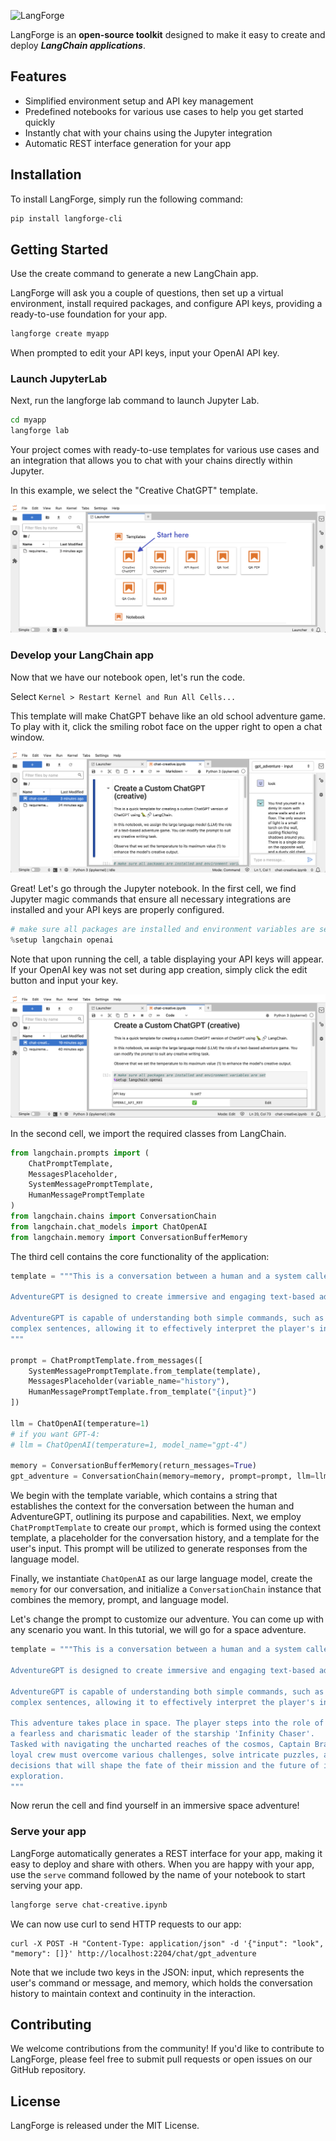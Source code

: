 ![LangForge](https://github.com/mme/langforge/raw/main/docs/img/header.png "LangForge")

LangForge is an **open-source toolkit** designed to make it easy to create and deploy **_LangChain applications_**.

## Features

- Simplified environment setup and API key management
- Predefined notebooks for various use cases to help you get started quickly
- Instantly chat with your chains using the Jupyter integration
- Automatic REST interface generation for your app

## Installation

To install LangForge, simply run the following command:

```bash
pip install langforge-cli
```

## Getting Started

Use the create command to generate a new LangChain app.

LangForge will ask you a couple of questions, then set up a virtual environment, install required packages, and configure API keys, providing a ready-to-use foundation for your app.

```bash
langforge create myapp
```

When prompted to edit your API keys, input your OpenAI API key.

### Launch JupyterLab

Next, run the langforge lab command to launch Jupyter Lab.

```bash
cd myapp
langforge lab
```

Your project comes with ready-to-use templates for various use cases and an integration that allows you to chat with your chains directly within Jupyter.

In this example, we select the "Creative ChatGPT" template.

![Templates](./docs/img/templates.png "Templates")

### Develop your LangChain app

Now that we have our notebook open, let's run the code.

Select `Kernel > Restart Kernel and Run All Cells...`

This template will make ChatGPT behave like an old school adventure game. To play with it, click the smiling robot face on the upper right to open a chat window.

![Chat](./docs/img/chat.png "Chat")

Great! Let's go through the Jupyter notebook. In the first cell, we find Jupyter magic commands that ensure all necessary integrations are installed and your API keys are properly configured.

```python
# make sure all packages are installed and environment variables are set
%setup langchain openai
```

Note that upon running the cell, a table displaying your API keys will appear. If your OpenAI key was not set during app creation, simply click the edit button and input your key.

![API Key](./docs/img/api-key.png "API Key")

In the second cell, we import the required classes from LangChain.

```python
from langchain.prompts import (
    ChatPromptTemplate,
    MessagesPlaceholder,
    SystemMessagePromptTemplate,
    HumanMessagePromptTemplate
)
from langchain.chains import ConversationChain
from langchain.chat_models import ChatOpenAI
from langchain.memory import ConversationBufferMemory
```

The third cell contains the core functionality of the application:

```python
template = """This is a conversation between a human and a system called AdventureGPT.

AdventureGPT is designed to create immersive and engaging text-based adventure games.

AdventureGPT is capable of understanding both simple commands, such as 'look,' and more
complex sentences, allowing it to effectively interpret the player's intent.
"""

prompt = ChatPromptTemplate.from_messages([
    SystemMessagePromptTemplate.from_template(template),
    MessagesPlaceholder(variable_name="history"),
    HumanMessagePromptTemplate.from_template("{input}")
])

llm = ChatOpenAI(temperature=1)
# if you want GPT-4:
# llm = ChatOpenAI(temperature=1, model_name="gpt-4")

memory = ConversationBufferMemory(return_messages=True)
gpt_adventure = ConversationChain(memory=memory, prompt=prompt, llm=llm)
```

We begin with the template variable, which contains a string that establishes the context for the conversation between the human and AdventureGPT, outlining its purpose and capabilities. Next, we employ `ChatPromptTemplate` to create our `prompt`, which is formed using the context template, a placeholder for the conversation history, and a template for the user's input. This prompt will be utilized to generate responses from the language model.

Finally, we instantiate `ChatOpenAI` as our large language model, create the `memory` for our conversation, and initialize a `ConversationChain` instance that combines the memory, prompt, and language model.

Let's change the prompt to customize our adventure. You can come up with any scenario you want. In this tutorial, we will go for a space adventure.

```python
template = """This is a conversation between a human and a system called AdventureGPT.

AdventureGPT is designed to create immersive and engaging text-based adventure games.

AdventureGPT is capable of understanding both simple commands, such as 'look,' and more
complex sentences, allowing it to effectively interpret the player's intent.

This adventure takes place in space. The player steps into the role of Captain Bravado,
a fearless and charismatic leader of the starship 'Infinity Chaser'.
Tasked with navigating the uncharted reaches of the cosmos, Captain Bravado and their
loyal crew must overcome various challenges, solve intricate puzzles, and make critical
decisions that will shape the fate of their mission and the future of interstellar
exploration.
"""
```

Now rerun the cell and find yourself in an immersive space adventure!

### Serve your app

LangForge automatically generates a REST interface for your app, making it easy to deploy and share with others. When you are happy with your app, use the `serve` command followed by the name of your notebook to start serving your app.

```bash
langforge serve chat-creative.ipynb
```

We can now use curl to send HTTP requests to our app:

```
curl -X POST -H "Content-Type: application/json" -d '{"input": "look", "memory": []}' http://localhost:2204/chat/gpt_adventure
```

Note that we include two keys in the JSON: input, which represents the user's command or message, and memory, which holds the conversation history to maintain context and continuity in the interaction.

## Contributing

We welcome contributions from the community! If you'd like to contribute to LangForge, please feel free to submit pull requests or open issues on our GitHub repository.

## License

LangForge is released under the MIT License.
